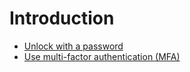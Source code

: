 # Introduction

* [Unlock with a password](unlock.md)
* [Use multi-factor authentication (MFA)](mfa.md)